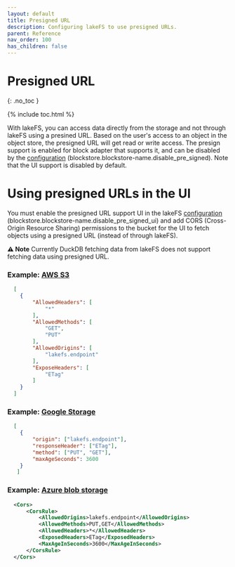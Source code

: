 ```yaml
---
layout: default
title: Presigned URL
description: Configuring lakeFS to use presigned URLs.
parent: Reference
nav_order: 100
has_children: false
---
```


# Presigned URL
{: .no_toc }

{% include toc.html %}

With lakeFS, you can access data directly from the storage and not through lakeFS using a presined URL.
Based on the user's access to an object in the object store, the presigned URL will get read or write access.
The presign support is enabled for block adapter that supports it, and can be disabled by the [configuration](configuration.md) (blockstore.blockstore-name.disable_pre_signed). Note that the UI support is disabled by default.

# Using presigned URLs in the UI

You must enable the presigned URL support UI in the lakeFS [configuration](configuration.md) (blockstore.blockstore-name.disable_pre_signed_ui) and add CORS (Cross-Origin Resource Sharing) permissions to the bucket for the UI to fetch objects using a presigned URL (instead of through lakeFS).

**⚠️ Note** Currently DuckDB fetching data from lakeFS does not support fetching data using presigned URL.

### Example: [AWS S3](https://docs.aws.amazon.com/AmazonS3/latest/userguide/enabling-cors-examples.html)

```json
  [
    {
        "AllowedHeaders": [
            "*"
        ],
        "AllowedMethods": [
            "GET",
            "PUT"
        ],
        "AllowedOrigins": [
            "lakefs.endpoint"
        ],
        "ExposeHeaders": [
            "ETag"
        ]
    }
  ]
```


### Example: [Google Storage](https://cloud.google.com/storage/docs/using-cors)

```json
  [
    {
        "origin": ["lakefs.endpoint"],
        "responseHeader": ["ETag"],
        "method": ["PUT", "GET"],
        "maxAgeSeconds": 3600
    }
   ]
```


### Example: [Azure blob storage](https://learn.microsoft.com/en-us/rest/api/storageservices/cross-origin-resource-sharing--cors--support-for-the-azure-storage-services)

```xml
  <Cors>
      <CorsRule>  
          <AllowedOrigins>lakefs.endpoint</AllowedOrigins>  
          <AllowedMethods>PUT,GET</AllowedMethods>  
          <AllowedHeaders>*</AllowedHeaders>  
          <ExposedHeaders>ETag</ExposedHeaders>  
          <MaxAgeInSeconds>3600</MaxAgeInSeconds>  
      </CorsRule>  
  </Cors>
```


